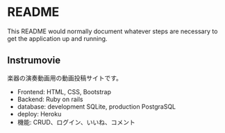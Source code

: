 # README

This README would normally document whatever steps are necessary to get the
application up and running.

## Instrumovie

楽器の演奏動画用の動画投稿サイトです。

* Frontend: HTML, CSS, Bootstrap
* Backend: Ruby on rails
* database: development SQLite, production PostgraSQL
* deploy: Heroku
* 機能: CRUD、ログイン、いいね、コメント
